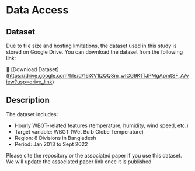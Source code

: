 # Data Access
## Dataset

Due to file size and hosting limitations, the dataset used in this study is stored on Google Drive. You can download the dataset from the following link:

📂 [Download Dataset] (https://drive.google.com/file/d/16iXV1lzQQ8m_wlCG9K1TJPMgApmtSF_A/view?usp=drive_link)

## Description

The dataset includes:
- Hourly WBGT-related features (temperature, humidity, wind speed, etc.)
- Target variable: WBGT (Wet Bulb Globe Temperature)
- Region: 8 Divisions in Bangladesh
- Period: Jan 2013 to Sept 2022

Please cite the repository or the associated paper if you use this dataset.
We will update the associated paper link once it is published.



